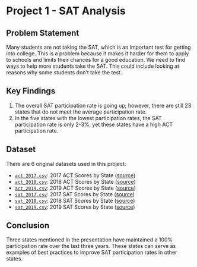 # Project 1 - SAT Analysis

## Problem Statement

Many students are not taking the SAT, which is an important test for getting into college. This is a problem because it makes it harder for them to apply to schools and limits their chances for a good education. We need to find ways to help more students take the SAT. This could include looking at reasons why some students don’t take the test.

## Key Findings

1. The overall SAT participation rate is going up; however, there are still 23 states that do not meet the average participation rate.
2. In the five states with the lowest participation rates, the SAT participation rate is only 2-3%, yet these states have a high ACT participation rate.

## Dataset

There are 6 original datasets used in this project:

- [`act_2017.csv`](./data/act_2017.csv): 2017 ACT Scores by State ([source](https://blog.prepscholar.com/act-scores-by-state-averages-highs-and-lows))
- [`act_2018.csv`](./data/act_2018.csv): 2018 ACT Scores by State ([source](https://blog.prepscholar.com/act-scores-by-state-averages-highs-and-lows))
- [`act_2019.csv`](./data/act_2019.csv): 2019 ACT Scores by State ([source](https://blog.prepscholar.com/act-scores-by-state-averages-highs-and-lows))
- [`sat_2017.csv`](./data/sat_2017.csv): 2017 SAT Scores by State ([source](https://blog.collegevine.com/here-are-the-average-sat-scores-by-state/))
- [`sat_2018.csv`](./data/sat_2018.csv): 2018 SAT Scores by State ([source](https://blog.collegevine.com/here-are-the-average-sat-scores-by-state/))
- [`sat_2019.csv`](./data/sat_2019.csv): 2019 SAT Scores by State ([source](https://blog.prepscholar.com/average-sat-scores-by-state-most-recent))

## Conclusion

Three states mentioned in the presentation have maintained a 100% participation rate over the last three years. These states can serve as examples of best practices to improve SAT participation rates in other states.
